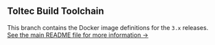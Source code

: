 ## Toltec Build Toolchain

This branch contains the Docker image definitions for the `3.x` releases.\
[See the main README file for more information →](https://github.com/toltec-dev/toolchain#readme)
